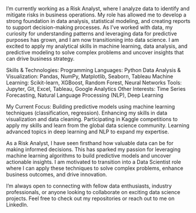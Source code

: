 I’m currently working as a Risk Analyst, where I analyze data to identify and mitigate risks in business operations. My role has allowed me to develop a strong foundation in data analysis, statistical modeling, and creating reports to support decision-making processes.
As I’ve worked with data, my curiosity for understanding patterns and leveraging data for predictive purposes has grown, and I am now transitioning into data science. I am excited to apply my analytical skills in machine learning, data analysis, and predictive modeling to solve complex problems and uncover insights that can drive business strategy.

Skills & Technologies:
Programming Languages: Python
Data Analysis & Visualization: Pandas, NumPy, Matplotlib, Seaborn, Tableau
Machine Learning: Scikit-learn, XGBoost, Random Forest, Neural Networks
Tools: Jupyter, Git, Excel, Tableau, Google Analytics
Other Interests: Time Series Forecasting, Natural Language Processing (NLP), Deep Learning

My Current Focus:
Building predictive models using machine learning techniques (classification, regression).
Enhancing my skills in data visualization and data cleaning.
Participating in Kaggle competitions to apply my skills and learn from the global data science community.
Learning advanced topics in deep learning and NLP to expand my expertise.

As a Risk Analyst, I have seen firsthand how valuable data can be for making informed decisions. This has sparked my passion for leveraging machine learning algorithms to build predictive models and uncover actionable insights. I am motivated to transition into a Data Scientist role where I can apply these techniques to solve complex problems, enhance business outcomes, and drive innovation.

I’m always open to connecting with fellow data enthusiasts, industry professionals, or anyone looking to collaborate on exciting data science projects. Feel free to check out my repositories or reach out to me on LinkedIn.
